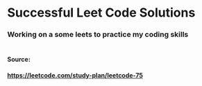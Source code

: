 # Successful Leet Code Solutions
### Working on a some leets to practice my coding skills
# 
#### Source:
#### https://leetcode.com/study-plan/leetcode-75
